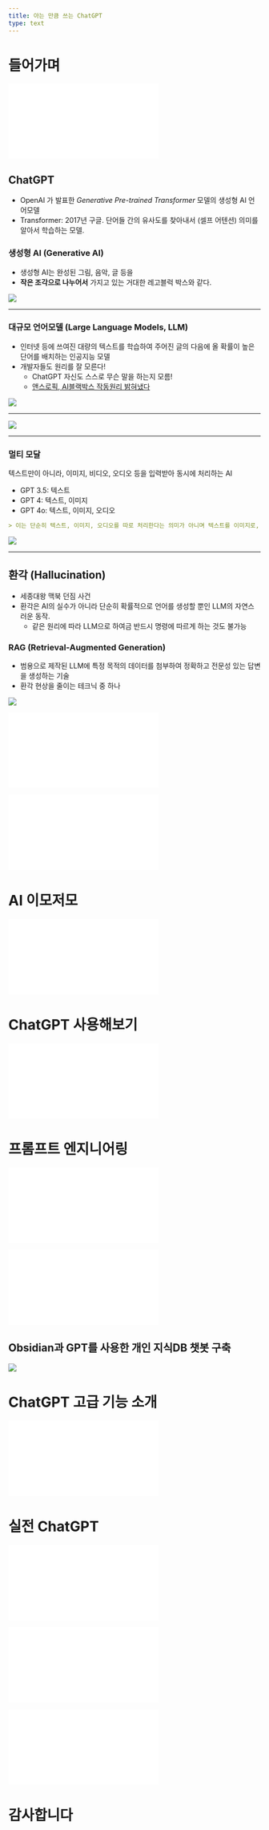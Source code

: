 ```yaml
---
title: 아는 만큼 쓰는 ChatGPT
type: text
---
```


# 들어가며

![강사소개](../강사%20소개.md)

## ChatGPT

- OpenAI 가 발표한 *Generative Pre-trained Transformer* 모델의 생성형 AI 언어모델
- Transformer: 2017년 구글. 단어들 간의 유사도를 찾아내서 (셀프 어텐션) 의미를 알아서 학습하는 모델. 

### 생성형 AI (Generative AI)

- 생성형 AI는 완성된 그림, 음악, 글 등을
- **작은 조각으로 나누어서** 가지고 있는 거대한 레고블럭 박스와 같다.

![](attachments/chatgpt-lego.png)

---

### 대규모 언어모델 (Large Language Models, LLM)

- 인터넷 등에 쓰여진 대량의 텍스트를 학습하여 주어진 글의 다음에 올 확률이 높은 단어를 배치하는 인공지능 모델
- 개발자들도 원리를 잘 모른다!
	- ChatGPT 자신도 스스로 무슨 말을 하는지 모름!
	- [앤스로픽, AI블랙박스 작동원리 밝혀냈다](https://www.mk.co.kr/news/it/11021534)

![](attachments/chatgpt-words-rate.png)

---

![](attachments/chatgpt-pearl-earrings.png)

---

### 멀티 모달

텍스트만이 아니라, 이미지, 비디오, 오디오 등을 입력받아 동시에 처리하는 AI
- GPT 3.5: 텍스트
- GPT 4: 텍스트, 이미지
- GPT 4o: 텍스트, 이미지, 오디오

```markdown
> 이는 단순히 텍스트, 이미지, 오디오를 따로 처리한다는 의미가 아니며 텍스트를 이미지로, 이미지를 텍스트로, 텍스트를 음악으로 상호 변환하며 서로 어떤 의미와 관계를 갖는지를 아는 것
```

![](attachments/chatgpt-multi-modal.png)

---

## 환각 (Hallucination)

- 세종대왕 맥북 던짐 사건
- 환각은 AI의 실수가 아니라 단순히 확률적으로 언어를 생성할 뿐인 LLM의 자연스러운 동작.
	- 같은 원리에 따라 LLM으로 하여금 반드시 명령에 따르게 하는 것도 불가능

### RAG (Retrieval-Augmented Generation)

- 범용으로 제작된 LLM에 특정 목적의 데이터를 첨부하여 정확하고 전문성 있는 답변을 생성하는 기술
- 환각 현상을 줄이는 테크닉 중 하나

![](attachments/gpt-hallucination.jpg)

![ChatGPT를 대하는 우리의 자세](modules/ChatGPT를%20대하는%20우리의%20자세.md)

![왜 내 GPT는 대답을 이상하게 할까](modules/왜%20내%20GPT는%20대답을%20이상하게%20할까.md)

# AI 이모저모

![AI이모저모](modules/AI이모저모.md)

# ChatGPT 사용해보기

![ChatGPT 기초 사용법](modules/ChatGPT%20기초%20사용법.md)

# 프롬프트 엔지니어링

![프롬프트 엔지니어링](modules/프롬프트%20엔지니어링.md)

![마크다운](../modules/마크다운.md)

## Obsidian과 GPT를 사용한 개인 지식DB 챗봇 구축

![](attachments/chatgpt-obsidian_integration.png)

# ChatGPT 고급 기능 소개

![ChatGPT 고급 기능](modules/ChatGPT%20고급%20기능.md)

# 실전 ChatGPT

![ChatGPT 예제](./ChatGPT%20예제.md)

![GPT를 엑셀 안에서 사용하기](modules/GPT를%20엑셀%20안에서%20사용하기.md)

![VBA with GPT](modules/VBA%20with%20GPT.md)

# 감사합니다